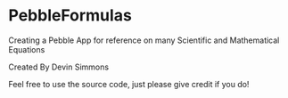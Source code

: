 PebbleFormulas
==============

Creating a Pebble App for reference on many Scientific and Mathematical Equations


Created By Devin Simmons

Feel free to use the source code, just please give credit if you do!

